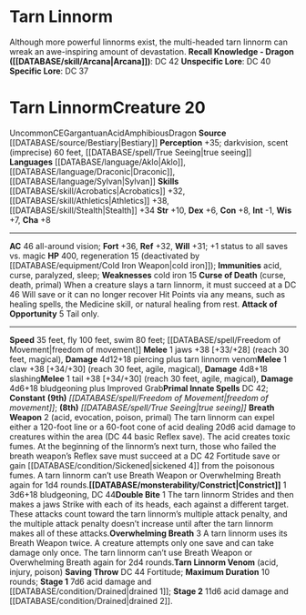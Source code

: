 ﻿---
ac: '46'
alignment: CE
all_resistance: null
burrow_speed: null
charisma: '+8'
climb_speed: null
constitution: '+8'
creature_ability:
- Attack of Opportunity
- Breath Weapon
- Constrict
- Curse of Death
- Double Bite
- Overwhelming
- Breath
- Tarn Linnorm Venom
creature_family: '[[DATABASE/monsterfamily/Linnorm|Linnorm]]'
dexterity: '+6'
element: null
fly_speed: '100'
fortitude: '+36'
hardness: null
hp: '400'
id: '286'
immunity:
- acid
- curse
- paralyzed
- sleep
intelligence: '-1'
land_speed: '35'
language:
- '[[DATABASE/language/Aklo|Aklo]]'
- '[[DATABASE/language/Draconic|Draconic]]'
- '[[DATABASE/language/Sylvan|Sylvan]]'
level: '20'
max_speed: '100'
name: Tarn Linnorm
perception: '+35'
rarity: Uncommon
reflex: '+32'
resistance: null
rus_type_level: null
school: null
sense:
- darkvision
- scent (imprecise) 60 feet
- '[[DATABASE/spell/True Seeing|trueseeing]]'
size: Gargantuan
skill:
- '[[DATABASE/skill/Acrobatics|Acrobatics]] +32'
- '[[DATABASE/skill/Athletics|Athletics]] +38'
- '[[DATABASE/skill/Stealth|Stealth]] +34'
source: '[[DATABASE/source/Bestiary|Bestiary]]'
speed:
- 35 feet
- fly 100 feet
- swim 80 feet; [[DATABASE/spell/Freedom of Movement|freedom ofmovement]]
spell:
- '[[DATABASE/spell/Freedom of Movement|Freedom of Movement]]'
- '[[DATABASE/spell/True Seeing|True Seeing]]'
strength: '+10'
strength_req: '10'
strongest_save:
- Fortitude
swim_speed: '80'
trait:
- '[[DATABASE/trait/Acid|Acid]]'
- '[[DATABASE/trait/Amphibious|Amphibious]]'
- '[[DATABASE/trait/Dragon|Dragon]]'
- '[[DATABASE/trait/Uncommon|Uncommon]]'
type: Creature
vision: Darkvision
weakest_save:
- Will
weakness:
- cold iron 15
will: '+31'
wisdom: '+7'

---
# Tarn Linnorm

Although more powerful linnorms exist, the multi-headed tarn linnorm can wreak an awe-inspiring amount of devastation.
**Recall Knowledge - Dragon ([[DATABASE/skill/Arcana|Arcana]])**: DC 42
**Unspecific Lore**: DC 40
**Specific Lore**: DC 37

# Tarn Linnorm<span class="item-type">Creature 20</span>

<span class="trait-uncommon item-trait">Uncommon</span><span class="trait-alignment item-trait">CE</span><span class="trait-size item-trait">Gargantuan</span><span class="item-trait">Acid</span><span class="item-trait">Amphibious</span><span class="item-trait">Dragon</span>
**Source** [[DATABASE/source/Bestiary|Bestiary]]
**Perception** +35; darkvision, scent (imprecise) 60 feet, [[DATABASE/spell/True Seeing|true seeing]]
**Languages** [[DATABASE/language/Aklo|Aklo]], [[DATABASE/language/Draconic|Draconic]], [[DATABASE/language/Sylvan|Sylvan]]
**Skills** [[DATABASE/skill/Acrobatics|Acrobatics]] +32, [[DATABASE/skill/Athletics|Athletics]] +38, [[DATABASE/skill/Stealth|Stealth]] +34
**Str** +10, **Dex** +6, **Con** +8, **Int** -1, **Wis** +7, **Cha** +8

---
**AC** 46 all-around vision; **Fort** +36, **Ref** +32, **Will** +31; +1 status to all saves vs. magic
**HP** 400, regeneration 15 (deactivated by [[DATABASE/equipment/Cold Iron Weapon|cold iron]]); **Immunities** acid, curse, paralyzed, sleep; **Weaknesses** cold iron 15
<span class="in-box-ability">**Curse of Death** (curse, death, primal) When a creature slays a tarn linnorm, it must succeed at a DC 46 Will save or it can no longer recover Hit Points via any means, such as healing spells, the Medicine skill, or natural healing from rest.</span><span class="in-box-ability"> **Attack of Opportunity** <span class="action-icon">5</span> Tail only.</span>

---
**Speed** 35 feet, fly 100 feet, swim 80 feet; [[DATABASE/spell/Freedom of Movement|freedom of movement]]
<span class="in-box-ability">**Melee** <span class="action-icon">1</span> jaws +38 [+33/+28] (reach 30 feet, magical), **Damage** 4d12+18 piercing plus tarn linnorm venom</span><span class="in-box-ability">**Melee** <span class="action-icon">1</span> claw +38 [+34/+30] (reach 30 feet, agile, magical), **Damage** 4d8+18 slashing</span><span class="in-box-ability">**Melee** <span class="action-icon">1</span> tail +38 [+34/+30] (reach 30 feet, agile, magical), **Damage** 4d6+18 bludgeoning plus Improved Grab</span>**Primal Innate Spells** DC 42; **Constant** **(9th)** _[[DATABASE/spell/Freedom of Movement|freedom of movement]]_; **(8th)** _[[DATABASE/spell/True Seeing|true seeing]]_
<span class="in-box-ability">**Breath Weapon** <span class="action-icon">2</span> (acid, evocation, poison, primal) The tarn linnorm can expel either a 120-foot line or a 60-foot cone of acid dealing 20d6 acid damage to creatures within the area (DC 44 basic Reflex save). The acid creates toxic fumes. At the beginning of the linnorm’s next turn, those who failed the breath weapon’s Reflex save must succeed at a DC 42 Fortitude save or gain [[DATABASE/condition/Sickened|sickened 4]] from the poisonous fumes. A tarn linnorm can’t use Breath Weapon or Overwhelming Breath again for 1d4 rounds.</span><span class="in-box-ability">**[[DATABASE/monsterability/Constrict|Constrict]]** <span class="action-icon">1</span> 3d6+18 bludgeoning, DC 44</span><span class="in-box-ability">**Double Bite** <span class="action-icon">1</span> The tarn linnorm Strides and then makes a jaws Strike with each of its heads, each against a different target. These attacks count toward the tarn linnorm’s multiple attack penalty, and the multiple attack penalty doesn’t increase until after the tarn linnorm makes all of these attacks.</span><span class="in-box-ability">**Overwhelming Breath** <span class="action-icon">3</span> A tarn linnorm uses its Breath Weapon twice. A creature attempts only one save and can take damage only once. The tarn linnorm can’t use Breath Weapon or Overwhelming Breath again for 2d4 rounds.</span><span class="in-box-ability">**Tarn Linnorm Venom** (acid, injury, poison) **Saving Throw** DC 44 Fortitude; **Maximum Duration** 10 rounds; **Stage 1** 7d6 acid damage and [[DATABASE/condition/Drained|drained 1]]; **Stage 2** 11d6 acid damage and [[DATABASE/condition/Drained|drained 2]].</span>